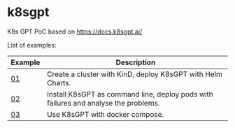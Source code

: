 # k8sgpt

K8s GPT PoC based on https://docs.k8sgpt.ai/


List of examples:

| Example | Description                                                                                                       |
|---------|-------------------------------------------------------------------------------------------------------------------|
| [01](./examples/example-01/readme.md) | Create a cluster with KinD, deploy K8sGPT with Helm Charts.                         |
| [02](./examples/example-02/readme.md) | Install K8sGPT as command line, deploy pods with failures and analyse the problems. |
| [03](./examples/example-03/readme.md) | Use K8sGPT with docker compose. |
